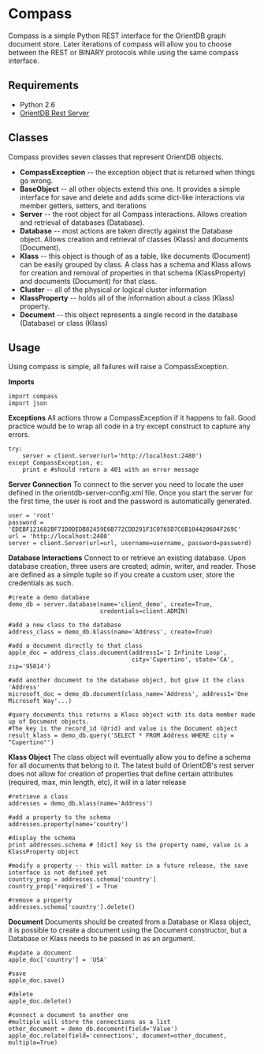 Compass
=============
Compass is a simple Python REST interface for the OrientDB graph document store. Later iterations of compass will allow you to choose between the REST or BINARY protocols while using the same compass interface.

Requirements
-------------
* Python 2.6 
* [OrientDB Rest Server](http://www.orientechnologies.com/)

Classes
-------------
Compass provides seven classes that represent OrientDB objects. 

* **CompassException** -- the exception object that is returned when things go wrong.
* **BaseObject** -- all other objects extend this one. It provides a simple interface for save and delete and adds some dict-like interactions via member getters, setters, and iterations
* **Server** -- the root object for all Compass interactions. Allows creation and retrieval of databases (Database).
* **Database** -- most actions are taken directly against the Database object. Allows creation and retrieval of classes (Klass) and documents (Document).
* **Klass** -- this object is though of as a table, like documents (Document) can be easily grouped by class. A class has a schema and Klass allows for creation and removal of properties in that schema (KlassProperty) and documents (Document) for that class.
* **Cluster** -- all of the physical or logical cluster information
* **KlassProperty** -- holds all of the information about a class (Klass) property.
* **Document** -- this object represents a single record in the database (Database) or class (Klass)

Usage
-------------
Using compass is simple, all failures will raise a CompassException.
    
**Imports**
    
    import compass
	import json
	
**Exceptions**
All actions throw a CompassException if it happens to fail. Good practice would be to wrap all code in a try except construct to capture any errors.

    try:
        server = client.server(url='http://localhost:2480')
    except CompassException, e:
        print e #should return a 401 with an error message
    
	
**Server Connection**
To connect to the server you need to locate the user defined in the orientdb-server-config.xml file. Once you start the server for the first time, the user is root and the password is automatically generated.
    
    user = 'root'
    password = 'EDEBF121682BF71D0DEDB82459E6B772CDD291F3C0765D7C6B104420604F269C'
    url = 'http://localhost:2480'
    server = client.Server(url=url, username=username, password=password)
    
**Database Interactions**
Connect to or retrieve an existing database. Upon database creation, three users are created; admin, writer, and reader. Those are defined as a simple tuple so if you create a custom user, store the credentials as such.
    
    #create a demo database
    demo_db = server.database(name='client_demo', create=True, 
                              credentials=client.ADMIN)
                              
    #add a new class to the database
    address_class = demo_db.klass(name='Address', create=True)
    
    #add a document directly to that class
    apple_doc = address_class.document(address1='1 Infinite Loop', 
                                       city='Cupertino', state='CA', zip='95014')
                                       
    #add another document to the database object, but give it the class 'Address'
    microsoft_doc = demo_db.document(class_name='Address', address1='One Microsoft Way'...)
    
    #query documents this returns a Klass object with its data member made up of Document objects. 
    #The key is the record_id (@rid) and value is the Document object
    result_klass = demo_db.query('SELECT * FROM Address WHERE city = "Cupertino"')
    
**Klass Object**
The class object will eventually allow you to define a schema for all documents that belong to it. The latest build of OrientDB's rest server does not allow for creation of properties that define certain attributes (required, max, min length, etc), it will in a later release

    #retrieve a class
    addresses = demo_db.klass(name='Address')
    
    #add a property to the schema
    addresses.property(name='country')
    
    #display the schema 
    print addresses.schema # [dict] key is the property name, value is a KlassProperty object
    
    #modify a property -- this will matter in a future release, the save interface is not defined yet
    country_prop = addresses.schema['country']
    country_prop['required'] = True
    
    #remove a property
    addresses.schema['country'].delete()
    
**Document**
Documents should be created from a Database or Klass object, it is possible to create a document using the Document constructor, but a Database or Klass needs to be passed in as an argument.

    #update a document
    apple_doc['country'] = 'USA'
    
    #save
    apple_doc.save()
    
    #delete
    apple_doc.delete()
    
    #connect a document to another one
    #multiple will store the connections as a list
    other_document = demo_db.document(field='Value')
    apple_doc.relate(field='connections', document=other_document, multiple=True)